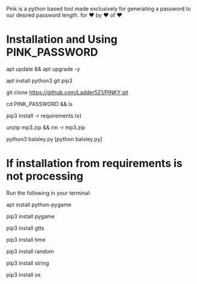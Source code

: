 Pink is a python based tool made exclusively for generating a password to our desired password length.
for ❤️ 
by ❤️
of ❤️

# Installation and Using PINK_PASSWORD
apt update && apt upgrade -y

apt install python3 git pip3

git clone https://github.com/Ladder521/PINKY.git

cd PINK_PASSWORD && ls

pip3 install -r requirements.txt

unzip mp3.zip && rm -r mp3.zip

python3 balsley.py [python balsley.py]

# If installation from requirements is not processing 
Run the following in your terminal:

apt install python-pygame

pip3 install pygame

pip3 install gtts

pip3 install time

pip3 install random

pip3 install string

pip3 install os

